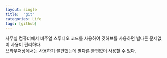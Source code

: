 ```yaml
---
layout: single
title:  "git"
categories: Life
tags: [github]
---
```


사무실 컴퓨터에서 비주얼 스투디오 코드를 사용하여 깃허브를 사용하면 별다른 문제없이 사용이 편리하다.<br>
브라우저상에서는 사용하기 불편했는데 별다른 불편없이 사용할 수 있다.


